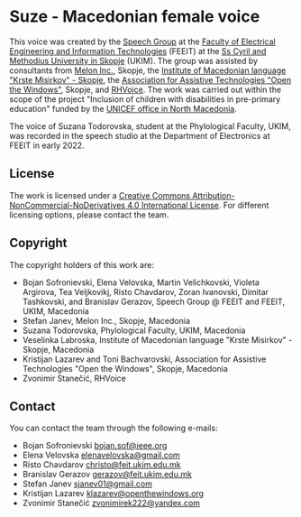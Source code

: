 # Suze - Macedonian female voice

This voice was created by the [Speech Group](https://speech.feit.ukim.edu.mk/) at the [Faculty of Electrical Engineering and Information Technologies](https://feit.ukim.edu.mk/) (FEEIT) at the [Ss Cyril and Methodius University in Skopje](http://www.ukim.edu.mk/) (UKIM). The group was assisted by consultants from [Melon Inc.](https://www.melontech.com/), Skopje, the [Institute of Macedonian language "Krste Misirkov" - Skopje](http://www.imj.ukim.edu.mk/), the [Association for Assistive Technologies "Open the Windows"](www.openthewindows.org/), Skopje, and [RHVoice](https://rhvoice.org/). The work was carried out within the scope of the project "Inclusion of children with disabilities in pre-primary education" funded by the [UNICEF office in North Macedonia](https://www.unicef.org/northmacedonia/). 

The voice of Suzana Todorovska, student at the Phylological Faculty, UKIM, was recorded in the speech studio at the Department of Electronics at FEEIT in early 2022.

## License

The work is licensed under a [Creative Commons Attribution-NonCommercial-NoDerivatives 4.0 International License](http://creativecommons.org/licenses/by-nc-nd/4.0/). For different licensing options, please contact the team. 

## Copyright

The copyright holders of this work are:

- Bojan Sofronievski, Elena Velovska, Martin Velichkovski, Violeta Argirova, Tea Veljkovikj, Risto Chavdarov, Zoran Ivanovski, Dimitar Tashkovski, and Branislav Gerazov, Speech Group @ FEEIT and FEEIT, UKIM, Macedonia
- Stefan Janev, Melon Inc., Skopje, Macedonia
- Suzana Todorovska, Phylological Faculty, UKIM, Macedonia
- Veselinka Labroska, Institute of Macedonian language "Krste Misirkov" - Skopje, Macedonia
- Kristijan Lazarev and Toni Bachvarovski, Association for Assistive Technologies "Open the Windows", Skopje, Macedonia
- Zvonimir Stanečić, RHVoice

## Contact

You can contact the team through the following e-mails:

- Bojan Sofronievski <a href="mailto:bojan.sof@ieee.org">bojan.sof@ieee.org</a>
- Elena Velovska <a href="mailto:elenavelovska@gmail.com">elenavelovska@gmail.com</a>
- Risto Chavdarov <a href="mailto:christo@feit.ukim.edu.mk">christo@feit.ukim.edu.mk</a>
- Branislav Gerazov <a href="mailto:gerazov@feit.ukim.edu.mk">gerazov@feit.ukim.edu.mk</a>
- Stefan Janev <a href="mailto:sjanev01@gmail.com">sjanev01@gmail.com</a>
- Kristijan Lazarev <a href="mailto:klazarev@openthewindows.org">klazarev@openthewindows.org</a>
- Zvonimir Stanečić <a href="mailto:zvonimirek222@yandex.com">zvonimirek222@yandex.com</a>

